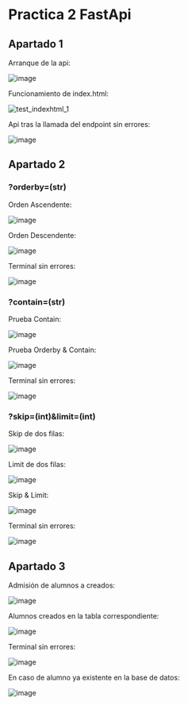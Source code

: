 # Practica 2 FastApi

## Apartado 1

Arranque de la api:

![image](https://github.com/user-attachments/assets/30ed4390-c8a6-44f9-9047-5bab11c2c07e)

Funcionamiento de index.html: 

![test_indexhtml_1](https://github.com/user-attachments/assets/cca3b5d0-3434-4fb8-8e48-9257746c7c46)


Api tras la llamada del endpoint sin errores:

![image](https://github.com/user-attachments/assets/4336a559-e21c-47cd-87fb-605b27635097)

## Apartado 2

### ?orderby=(str)
Orden Ascendente:

![image](https://github.com/user-attachments/assets/81754f60-dc0b-4225-a744-ab5661887a35)

Orden Descendente:

![image](https://github.com/user-attachments/assets/ca5d4fe6-a586-4e6a-88a4-e12eeb3d6808)

Terminal sin errores:

![image](https://github.com/user-attachments/assets/61950f10-177c-4eef-98e2-c0fedc36a0ef)

### ?contain=(str)
Prueba Contain:

![image](https://github.com/user-attachments/assets/929b066c-1d9e-4968-90c4-5ea83b46f5b7)

Prueba Orderby & Contain:

![image](https://github.com/user-attachments/assets/1c58aa7c-3f61-48f3-abee-f470f18a2f48)

Terminal sin errores:

![image](https://github.com/user-attachments/assets/530c4c3b-c0a8-41c1-8e46-d41e4d4757d2)

### ?skip=(int)&limit=(int)
Skip de dos filas:

![image](https://github.com/user-attachments/assets/38e6378e-e72d-4eba-82c3-fe6484d3db56)

Limit de dos filas:

![image](https://github.com/user-attachments/assets/0b399596-a7dc-417e-8572-5738a32cf577)

Skip & Limit:

![image](https://github.com/user-attachments/assets/04bca532-e1bb-47ce-8e91-11358ebc25da)

Terminal sin errores:

![image](https://github.com/user-attachments/assets/f35943af-479f-4616-b181-f45d652c2b15)

## Apartado 3

Admisión de alumnos a creados:

![image](https://github.com/user-attachments/assets/25fddd92-7096-416c-a5b9-6f530e105aab)

Alumnos creados en la tabla correspondiente:

![image](https://github.com/user-attachments/assets/60a9009b-a66e-4fb9-b68a-93fca5a66337)

Terminal sin errores:

![image](https://github.com/user-attachments/assets/0d1d2a61-596e-4ba5-b55e-e08025f800ea)

En caso de alumno ya existente en la base de datos:

![image](https://github.com/user-attachments/assets/806388c1-b194-4bb1-9a52-9ed60730dfce)


